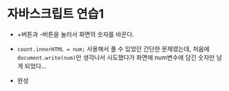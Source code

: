 # 자바스크립트 연습1
- +버튼과 -버튼을 눌러서 화면의 숫자를 바꾼다.

- `count.innerHTML = num;` 사용해서 풀 수 있었던 간단한 문제였는데, 처음에 `document.write(num)`만 생각나서 시도했다가 화면에 num변수에 담긴 숫자만 남게 되었다...
- 완성

